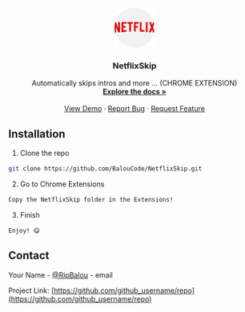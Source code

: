 <!-- PROJECT LOGO -->
<br />
<p align="center">
  <a href="https://github.com/BalouCode/NetflixSkip">
    <img src="NetflixSkip/logo.png" alt="Logo" width="80" height="80">
  </a>

  <h3 align="center">NetflixSkip</h3>

  <p align="center">
    Automatically skips intros and more ... (CHROME EXTENSION)
    <br />
    <a href="https://github.com/BalouCode/NetflixSkip"><strong>Explore the docs »</strong></a>
    <br />
    <br />
    <a href="https://github.com/BalouCode/NetflixSkip">View Demo</a>
    ·
    <a href="https://github.com/BalouCode/NetflixSkip/issues">Report Bug</a>
    ·
    <a href="https://github.com/BalouCode/NetflixSkip/issues">Request Feature</a>
  </p>
</p>

<!-- Installation -->
## Installation
 
1. Clone the repo
```sh
git clone https://github.com/BalouCode/NetflixSkip.git
```
2. Go to Chrome Extensions
```sh
Copy the NetflixSkip folder in the Extensions!
```
3. Finish
```sh
Enjoy! 😋
```

<!-- CONTACT -->
## Contact

Your Name - [@RipBalou](https://twitter.com/RipBalou) - email

Project Link: [https://github.com/github_username/repo](https://github.com/github_username/repo)
